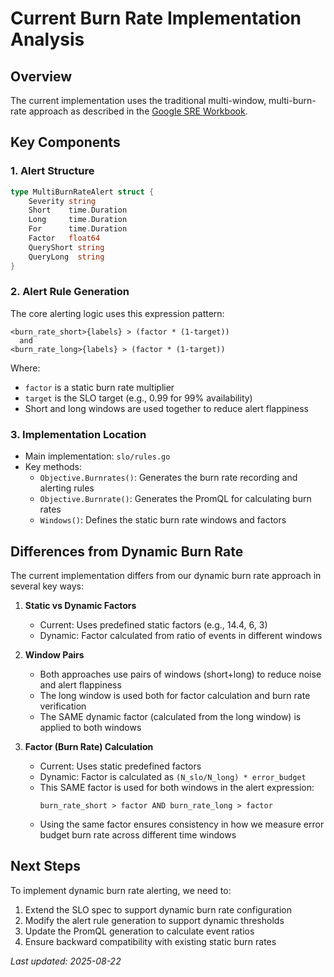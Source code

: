 # Current Burn Rate Implementation Analysis

## Overview

The current implementation uses the traditional multi-window, multi-burn-rate approach as described in the [Google SRE Workbook](https://sre.google/workbook/implementing-slos/).

## Key Components

### 1. Alert Structure
```go
type MultiBurnRateAlert struct {
    Severity string
    Short    time.Duration
    Long     time.Duration
    For      time.Duration
    Factor   float64
    QueryShort string
    QueryLong  string
}
```

### 2. Alert Rule Generation
The core alerting logic uses this expression pattern:
```
<burn_rate_short>{labels} > (factor * (1-target)) 
  and 
<burn_rate_long>{labels} > (factor * (1-target))
```

Where:
- `factor` is a static burn rate multiplier
- `target` is the SLO target (e.g., 0.99 for 99% availability)
- Short and long windows are used together to reduce alert flappiness

### 3. Implementation Location
- Main implementation: `slo/rules.go`
- Key methods:
  - `Objective.Burnrates()`: Generates the burn rate recording and alerting rules
  - `Objective.Burnrate()`: Generates the PromQL for calculating burn rates
  - `Windows()`: Defines the static burn rate windows and factors

## Differences from Dynamic Burn Rate

The current implementation differs from our dynamic burn rate approach in several key ways:

1. **Static vs Dynamic Factors**
   - Current: Uses predefined static factors (e.g., 14.4, 6, 3)
   - Dynamic: Factor calculated from ratio of events in different windows

2. **Window Pairs**
   - Both approaches use pairs of windows (short+long) to reduce noise and alert flappiness
   - The long window is used both for factor calculation and burn rate verification
   - The SAME dynamic factor (calculated from the long window) is applied to both windows

3. **Factor (Burn Rate) Calculation**
   - Current: Uses static predefined factors
   - Dynamic: Factor is calculated as `(N_slo/N_long) * error_budget`
   - This SAME factor is used for both windows in the alert expression:
     ```
     burn_rate_short > factor AND burn_rate_long > factor
     ```
   - Using the same factor ensures consistency in how we measure error budget burn rate across different time windows

## Next Steps

To implement dynamic burn rate alerting, we need to:

1. Extend the SLO spec to support dynamic burn rate configuration
2. Modify the alert rule generation to support dynamic thresholds
3. Update the PromQL generation to calculate event ratios
4. Ensure backward compatibility with existing static burn rates

_Last updated: 2025-08-22_
